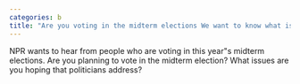 ```yaml
---
categories: b
title: "Are you voting in the midterm elections We want to know what issues matter to you"
---
```

NPR wants to hear from people who are voting in this year"s midterm elections. Are you planning to vote in the midterm election? What issues are you hoping that politicians address?